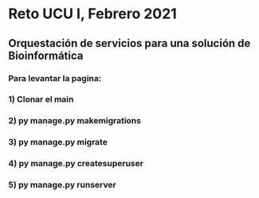 # Reto UCU I, Febrero 2021

## Orquestación de servicios para una solución de Bioinformática



### Para levantar la pagina:

### 1) Clonar el main
### 2) py manage.py makemigrations
### 3) py manage.py migrate
### 4) py manage.py createsuperuser
### 5) py manage.py runserver
